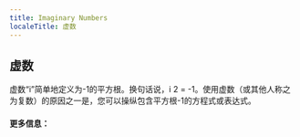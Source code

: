 ```yaml
---
title: Imaginary Numbers
localeTitle: 虚数
---
```

## 虚数

虚数“i”简单地定义为-1的平方根。换句话说，i 2 = -1。使用虚数（或其他人称之为复数）的原因之一是，您可以操纵包含平方根-1的方程式或表达式。

#### 更多信息：